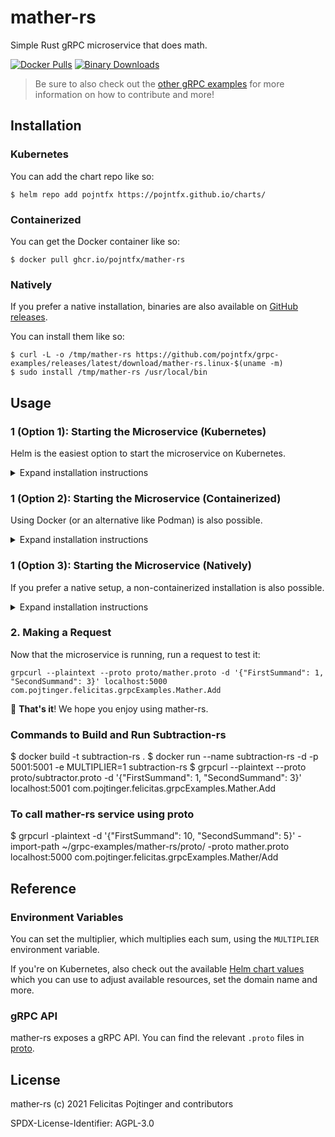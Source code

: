 # mather-rs

Simple Rust gRPC microservice that does math.

[![Docker Pulls](https://img.shields.io/docker/pulls/pojntfx/mather-rs?label=docker%20pulls)](https://hub.docker.com/r/pojntfx/mather-rs)
[![Binary Downloads](https://img.shields.io/github/downloads/pojntfx/grpc-examples/latest/mather-rs.linux-x86_64?label=binary%20downloads)](https://github.com/pojntfx/grpc-examples/releases)

> Be sure to also check out the [other gRPC examples](../README.md) for more information on how to contribute and more!

## Installation

### Kubernetes

You can add the chart repo like so:

```shell
$ helm repo add pojntfx https://pojntfx.github.io/charts/
```

### Containerized

You can get the Docker container like so:

```shell
$ docker pull ghcr.io/pojntfx/mather-rs
```

### Natively

If you prefer a native installation, binaries are also available on [GitHub releases](https://github.com/pojntfx/grpc-examples/releases).

You can install them like so:

```shell
$ curl -L -o /tmp/mather-rs https://github.com/pojntfx/grpc-examples/releases/latest/download/mather-rs.linux-$(uname -m)
$ sudo install /tmp/mather-rs /usr/local/bin
```

## Usage

### 1 (Option 1): Starting the Microservice (Kubernetes)

Helm is the easiest option to start the microservice on Kubernetes.

<details>
  <summary>Expand installation instructions</summary>

Run the following; see the [Reference](#reference) for more configuration parameters:

```shell
$ helm install mather-rs pojntfx/mather-rs --set app.multiplier=1
```

The logs are available like so:

```shell
$ kubectl logs mather-rs
```

  </details>

### 1 (Option 2): Starting the Microservice (Containerized)

Using Docker (or an alternative like Podman) is also possible.

<details>
  <summary>Expand installation instructions</summary>

Run the following; see the [Reference](#reference) for more configuration parameters:

```shell
$ docker run \
    --name mather-rs \
    -d \
    --restart always \
    -p 5000:5000 \
    -e MULTIPLIER=1 \
    ghcr.io/pojntfx/mather-rs
```

The logs are available like so:

```shell
$ docker logs mather-rs
```

  </details>

### 1 (Option 3): Starting the Microservice (Natively)

If you prefer a native setup, a non-containerized installation is also possible.

<details>
  <summary>Expand installation instructions</summary>

First, create a systemd service for it; see the [Reference](#reference) for more configuration parameters::

```shell
$ mkdir -p ~/.config/systemd/user/
$ cat <<EOT >~/.config/systemd/user/mather-rs.service
[Unit]
Description=mather-rs

[Service]
Environment="MULTIPLIER=1"
ExecStart=/usr/local/bin/mather-rs

[Install]
WantedBy=multi-user.target
EOT
```

Finally, reload systemd and enable the service:

```shell
$ systemctl --user daemon-reload
$ systemctl --user enable --now mather-rs
```

You can get the logs like so:

```shell
$ journalctl --user -u mather-rs
```

  </details>

### 2. Making a Request

Now that the microservice is running, run a request to test it:

```shell
grpcurl --plaintext --proto proto/mather.proto -d '{"FirstSummand": 1, "SecondSummand": 3}' localhost:5000 com.pojtinger.felicitas.grpcExamples.Mather.Add
```

🚀 **That's it**! We hope you enjoy using mather-rs.


### Commands to Build and Run Subtraction-rs 
$ docker build -t subtraction-rs .
$ docker run --name subtraction-rs -d -p 5001:5001 -e MULTIPLIER=1 subtraction-rs
$ grpcurl --plaintext --proto proto/subtractor.proto -d '{"FirstSummand": 1, "SecondSummand": 3}' localhost:5001 com.pojtinger.felicitas.grpcExamples.Mather.Add

### To call mather-rs service using proto

$ grpcurl -plaintext -d '{"FirstSummand": 10, "SecondSummand": 5}' -import-path ~/grpc-examples/mather-rs/proto/ -proto mather.proto localhost:5000 com.pojtinger.felicitas.grpcExamples.Mather/Add


## Reference

### Environment Variables

You can set the multiplier, which multiplies each sum, using the `MULTIPLIER` environment variable.

If you're on Kubernetes, also check out the available [Helm chart values](./charts/mather-rs/values.yaml) which you can use to adjust available resources, set the domain name and more.

### gRPC API

mather-rs exposes a gRPC API. You can find the relevant `.proto` files in [proto](./proto).

## License

mather-rs (c) 2021 Felicitas Pojtinger and contributors

SPDX-License-Identifier: AGPL-3.0
